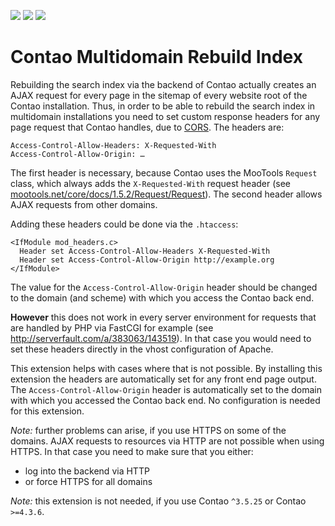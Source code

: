 [![](https://img.shields.io/maintenance/yes/2016.svg)](https://github.com/fritzmg/contao-multidomain-rebuild-index)
[![](https://img.shields.io/packagist/v/fritzmg/contao-multidomain-rebuild-index.svg)](https://packagist.org/packages/fritzmg/contao-multidomain-rebuild-index)
[![](https://img.shields.io/packagist/dt/fritzmg/contao-multidomain-rebuild-index.svg)](https://packagist.org/packages/fritzmg/contao-multidomain-rebuild-index)

Contao Multidomain Rebuild Index
=====================

Rebuilding the search index via the backend of Contao actually creates an AJAX request for every page in the sitemap of every website root of the Contao installation. Thus, in order to be able to rebuild the search index in multidomain installations you need to set custom response headers for any page request that Contao handles, due to [CORS](https://en.wikipedia.org/wiki/Cross-origin_resource_sharing). The headers are:
```
Access-Control-Allow-Headers: X-Requested-With
Access-Control-Allow-Origin: …
```
The first header is necessary, because Contao uses the MooTools `Request` class, which always adds the `X-Requested-With` request header (see [mootools.net/core/docs/1.5.2/Request/Request](http://mootools.net/core/docs/1.5.2/Request/Request)). The second header allows AJAX requests from other domains.

Adding these headers could be done via the `.htaccess`:

```
<IfModule mod_headers.c>
  Header set Access-Control-Allow-Headers X-Requested-With
  Header set Access-Control-Allow-Origin http://example.org
</IfModule>
```

The value for the `Access-Control-Allow-Origin` header should be changed to the domain (and scheme) with which you access the Contao back end.

__However__ this does not work in every server environment for requests that are handled by PHP via FastCGI for example (see http://serverfault.com/a/383063/143519). In that case you would need to set these headers directly in the vhost configuration of Apache.

This extension helps with cases where that is not possible. By installing this extension the headers are automatically set for any front end page output. The `Access-Control-Allow-Origin` header is automatically set to the domain with which you accessed the Contao back end. No configuration is needed for this extension.

_Note:_ further problems can arise, if you use HTTPS on some of the domains. AJAX requests to resources via HTTP are not possible when using HTTPS. In that case you need to make sure that you either:

* log into the backend via HTTP
* or force HTTPS for all domains

_Note:_ this extension is not needed, if you use Contao `^3.5.25` or Contao `>=4.3.6`.

